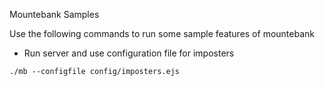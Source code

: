 Mountebank Samples

Use the following commands to run some sample features of mountebank

- Run server and use configuration file for imposters

`./mb --configfile config/imposters.ejs`